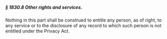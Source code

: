 ##### § 1830.8 Other rights and services. #####

Nothing in this part shall be construed to entitle any person, as of right, to any service or to the disclosure of any record to which such person is not entitled under the Privacy Act.